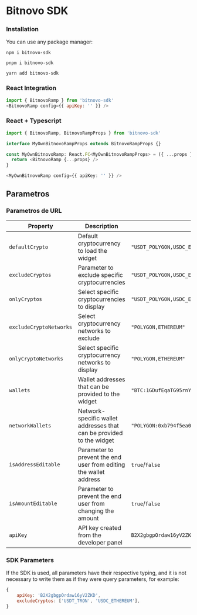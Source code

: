# Bitnovo SDK

### Installation

You can use any package manager:

```npm
npm i bitnovo-sdk
```

```npm
pnpm i bitnovo-sdk
```

```npm
yarn add bitnovo-sdk
```

### React Integration

```javascript
import { BitnovoRamp } from 'bitnovo-sdk'
<BitnovoRamp config={{ apiKey: '' }} />
```

### React + Typescript

```typescript
import { BitnovoRamp, BitnovoRampProps } from 'bitnovo-sdk'

interface MyOwnBitnovoRampProps extends BitnovoRampProps {}

const MyOwnBitnovoRamp: React.FC<MyOwnBitnovoRampProps> = ({ ...props }) => {
  return <BitnovoRamp {...props} />
}

<MyOwnBitnovoRamp config={{ apiKey: '' }} />
```

## Parametros

### Parametros de URL

| Property               | Description                                                                     | Example                                                                                                    |
| ----------------------- | ------------------------------------------------------------------------------- | ---------------------------------------------------------------------------------------------------------- |
| `defaultCrypto`         | Default cryptocurrency to load the widget                                   | `"USDT_POLYGON,USDC_ETHEREUM"`                                                                             |
| `excludeCryptos`        | 	Parameter to exclude specific cryptocurrencies                               | `"USDT_POLYGON,USDC_ETHEREUM"`                                                                             |
| `onlyCryptos`           | Select specific cryptocurrencies to display                             | `"USDT_POLYGON,USDC_ETHEREUM"`                                                                             |
| `excludeCryptoNetworks` | Select cryptocurrency networks to exclude                                | `"POLYGON,ETHEREUM"`                                                                                       |
| `onlyCryptoNetworks`    | Select specific cryptocurrency networks to display                    | `"POLYGON,ETHEREUM"`                                                                                       |
| `wallets`               | Wallet addresses that can be provided to the widget                 | `"BTC:1GDufEqaTG95rnYSydQZVFmVLzMbWkZ7bk,USDT_POLYGON:0xb794f5ea0ba39494ce839613fffba74279579268"`         |
| `networkWallets`        | Network-specific wallet addresses that can be provided to the widget         | `"POLYGON:0xb794f5ea0ba39494ce839613fffba74279579268,ETHEREUM:0xb794f5ea0ba39494ce839613fffba74279579268"` |
| `isAddressEditable`     | Parameter to prevent the end user from editing the wallet address | `true`/`false`                                                                                             |
| `isAmountEditable`      | Parameter to prevent the end user from changing the amount                   | `true`/`false`                                                                                             |
| `apiKey`                | API key created from the developer panel                                | `B2X2gbgpOrdaw16yV2ZKD`                                                                                    |

### SDK Parameters

If the SDK is used, all parameters have their respective typing, and it is not necessary to write them as if they were query parameters, for example:

```javascript
{
    apiKey: 'B2X2gbgpOrdaw16yV2ZKD',
    excludeCryptos: ['USDT_TRON', 'USDC_ETHEREUM'],
}
```
